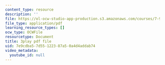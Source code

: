 ```yaml
---
content_type: resource
description: ''
file: https://ol-ocw-studio-app-production.s3.amazonaws.com/courses/7-91j-foundations-of-computational-and-systems-biology-spring-2014/7e9cdba57d55122387a50a4d4addab74_iKLvCuFD1MA.pdf
file_type: application/pdf
learning_resource_types: []
ocw_type: OCWFile
resourcetype: Document
title: 3play pdf file
uid: 7e9cdba5-7d55-1223-87a5-0a4d4addab74
video_metadata:
  youtube_id: null
---
```

